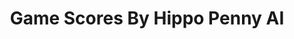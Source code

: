 ---
title: Game Scores By Hippo Penny AI
layout: scoredetail
permalink: /meta-score/still-wakes-the-deep
header:
  teaser: /assets/images/still-wakes-the-deep.jpg
  video:
    id: OeGaTszbwwg
    provider: youtube
---